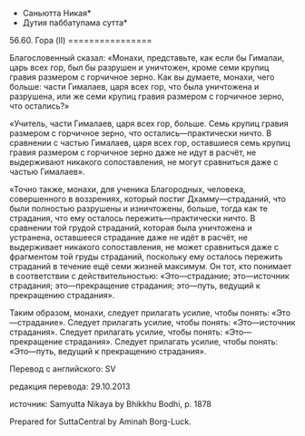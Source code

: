 * Саньютта Никая*
* Дутия паббатупама сутта*

56\.60\. Гора \(II\)
\=\=\=\=\=\=\=\=\=\=\=\=\=\=\=\=

Благословенный сказал: «Монахи, представьте, как если бы Гималаи, царь всех гор, был бы разрушен и уничтожен, кроме семи крупиц гравия размером с горчичное зерно\. Как вы думаете, монахи, чего больше: части Гималаев, царя всех гор, что была уничтожена и разрушена, или же семи крупиц гравия размером с горчичное зерно, что остались?»

«Учитель, части Гималаев, царя всех гор, больше\. Семь крупиц гравия размером с горчичное зерно, что остались—практически ничто\. В сравнении с частью Гималаев, царя всех гор, оставшиеся семь крупиц гравия размером с горчичное зерно даже не идут в расчёт, не выдерживают никакого сопоставления, не могут сравниться даже с частью Гималаев»\.

«Точно также, монахи, для ученика Благородных, человека, совершенного в воззрениях, который постиг Дхамму—страданий, что были полностью разрушены и изничтожены, больше, тогда как те страдания, что ему осталось пережить—практически ничто\. В сравнении той грудой страданий, которая была уничтожена и устранена, оставшееся страдание даже не идёт в расчёт, не выдерживает никакого сопоставления, не может сравниться даже с фрагментом той груды страданий, поскольку ему осталось пережить страданий в течение ещё семи жизней максимум\. Он тот, кто понимает в соответствии с действительностью: «Это—страдание; это—источник страдания; это—прекращение страдания; это—путь, ведущий к прекращению страдания»\.

Таким образом, монахи, следует прилагать усилие, чтобы понять: «Это—страдание»\. Следует прилагать усилие, чтобы понять: «Это—источник страдания»\. Следует прилагать усилие, чтобы понять: «Это—прекращение страдания»\. Следует прилагать усилие, чтобы понять: «Это—путь, ведущий к прекращению страдания»\.

Перевод с английского: SV

редакция перевода: 29\.10\.2013

источник: Samyutta Nikaya by Bhikkhu Bodhi, p\. 1878

Prepared for SuttaCentral by Aminah Borg\-Luck\.